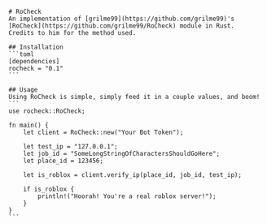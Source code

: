 	# RoCheck
	An implementation of [grilme99](https://github.com/grilme99)'s [RoCheck](https://github.com/grilme99/RoCheck) module in Rust.
	Credits to him for the method used.

	## Installation
	```toml
	[dependencies]
	rocheck = "0.1"
	```

	## Usage
	Using RoCheck is simple, simply feed it in a couple values, and boom!
	```
	use rocheck::RoCheck;

	fn main() {
		let client = RoCheck::new("Your Bot Token");

		let test_ip = "127.0.0.1";
		let job_id = "SomeLongStringOfCharactersShouldGoHere";
		let place_id = 123456;

		let is_roblox = client.verify_ip(place_id, job_id, test_ip);

		if is_roblox {
			println!("Hoorah! You're a real roblox server!");
		}
	}
	```
